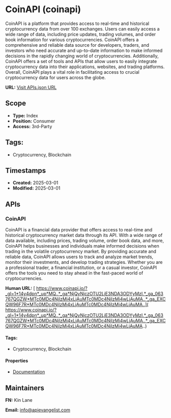# CoinAPI (coinapi)
CoinAPI is a platform that provides access to real-time and historical cryptocurrency data from over 100 exchanges. Users can easily access a wide range of data, including price updates, trading volumes, and order book information for various cryptocurrencies. CoinAPI offers a comprehensive and reliable data source for developers, traders, and investors who need accurate and up-to-date information to make informed decisions in the rapidly changing world of cryptocurrencies. Additionally, CoinAPI offers a set of tools and APIs that allow users to easily integrate cryptocurrency data into their applications, websites, and trading platforms. Overall, CoinAPI plays a vital role in facilitating access to crucial cryptocurrency data for users across the globe.

**URL:** [Visit APIs.json URL](https://raw.githubusercontent.com/api-evangelist/coinapi/refs/heads/main/apis.yml)

## Scope

- **Type:** Index 
- **Position:** Consumer 
- **Access:** 3rd-Party 

## Tags:

 - Cryptocurrency, Blockchain

## Timestamps

- **Created:** 2025-03-01 
- **Modified:** 2025-03-01 

## APIs

### CoinAPI
CoinAPI is a financial data provider that offers access to real-time and historical cryptocurrency market data through its API. With a wide range of data available, including prices, trading volume, order book data, and more, CoinAPI helps businesses and individuals make informed decisions when trading in the volatile cryptocurrency market. By providing accurate and reliable data, CoinAPI allows users to track and analyze market trends, monitor their investments, and develop trading strategies. Whether you are a professional trader, a financial institution, or a casual investor, CoinAPI offers the tools you need to stay ahead in the fast-paced world of cryptocurrencies.

**Human URL:** [ https://www.coinapi.io/?_gl=1*14y4dpn*_up*MQ..*_ga*NjQyNjczOTU2LjE3NDA3ODYyMzI.*_ga_063767QGZW*MTc0MDc4NjIzMi4xLjAuMTc0MDc4NjIzMi4wLjAuMA..*_ga_EXCQW96F7R*MTc0MDc4NjIzMi4xLjAuMTc0MDc4NjIzMi4wLjAuMA..]( https://www.coinapi.io/?_gl=1*14y4dpn*_up*MQ..*_ga*NjQyNjczOTU2LjE3NDA3ODYyMzI.*_ga_063767QGZW*MTc0MDc4NjIzMi4xLjAuMTc0MDc4NjIzMi4wLjAuMA..*_ga_EXCQW96F7R*MTc0MDc4NjIzMi4xLjAuMTc0MDc4NjIzMi4wLjAuMA..)


#### Tags:

 - Cryptocurrency, Blockchain

#### Properties

- [Documentation]( https://www.coinapi.io/?_gl=1*14y4dpn*_up*MQ..*_ga*NjQyNjczOTU2LjE3NDA3ODYyMzI.*_ga_063767QGZW*MTc0MDc4NjIzMi4xLjAuMTc0MDc4NjIzMi4wLjAuMA..*_ga_EXCQW96F7R*MTc0MDc4NjIzMi4xLjAuMTc0MDc4NjIzMi4wLjAuMA..)

## Maintainers

**FN:** Kin Lane

**Email:** info@apievangelist.com

